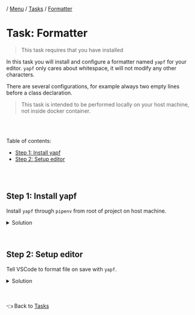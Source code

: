 / [Menu](/documentation/README.md) / [Tasks](/documentation/tasks/README.md) / [Formatter](formatter.md)

# Task: Formatter

> This task requires that you have installed

In this task you will install and configure a formatter named `yapf` for your editor.
`yapf` only cares about whitespace, it will not modify any other characters.

There are several configurations, for example always two empty lines before a class declaration.

> This task is intended to be performed locally on your host machine, not inside docker container.

<br>
<br>

Table of contents:

- [Step 1: Install yapf](#step-1-install-yapf)
- [Step 2: Setup editor](#step-2-setup-editor)

<br>
<br>

## Step 1: Install yapf

Install `yapf` through `pipenv` from root of project on host machine.

<details>
<summary>Solution</summary>

From root of project on host machine:

```
pyenv exec pipenv install yapf
```

</details>

<br>
<br>

## Step 2: Setup editor

Tell VSCode to format file on save with `yapf`.

<details>
<summary>Solution</summary>

Add this to file [/.vscode/settings.json](/.vscode/settings.json):

```json
{
    ...
    // Formatting:
    "python.formatting.provider": "yapf",
    "editor.formatOnSave": true,
}
```

</details>

<br>
<br>

👈 Back to [Tasks](/documentation/tasks/README.md)
